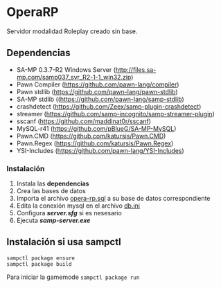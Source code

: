 # OperaRP
Servidor modalidad Roleplay creado sin base.

## Dependencias
* SA-MP 0.3.7-R2 Windows Server (http://files.sa-mp.com/samp037_svr_R2-1-1_win32.zip)
* Pawn Compiler (https://github.com/pawn-lang/compiler)
* Pawn stdlib (https://github.com/pawn-lang/pawn-stdlib)
* SA-MP stdlib ((https://github.com/pawn-lang/samp-stdlib)
* crashdetect (https://github.com/Zeex/samp-plugin-crashdetect)
* streamer (https://github.com/samp-incognito/samp-streamer-plugin)
* sscanf (https://github.com/maddinat0r/sscanf)
* MySQL-r41 (https://github.com/pBlueG/SA-MP-MySQL)
* Pawn.CMD (https://github.com/katursis/Pawn.CMD)
* Pawn.Regex (https://github.com/katursis/Pawn.Regex)
* YSI-Includes (https://github.com/pawn-lang/YSI-Includes)

### Instalación
1. Instala las **dependencias**
2. Crea las bases de datos
3. Importa el archivo [opera-rp.sql](opera-rp.sql) a su base de datos correspondiente
4. Edita la conexión mysql en el archivo [db.ini](db.ini)
5. Configura **_server.sfg_** si es nesesario
6. Ejecuta **_samp-server.exe_**

## Instalación si usa sampctl
```
sampctl package ensure
sampctl package build
```

Para iniciar la gamemode ```sampctl package run```
